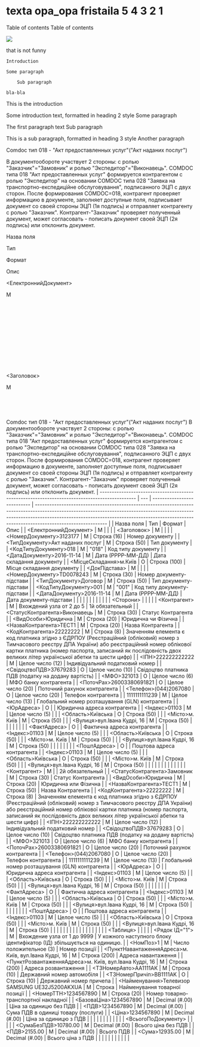 # texta opa\_opa fristaila 5 4 3 2 1

Table of contents Table of contents

![](https://nmetau.edu.ua/img/kart-knigi222-sayt.jpg)

that is not funny

```text
Introduction

Some paragraph

    Sub paragraph

bla-bla
```

This is the introduction

Some introduction text, formatted in heading 2 style Some paragraph

The first paragraph text Sub paragraph

This is a sub paragraph, formatted in heading 3 style Another paragraph

Comdoc тип 018 - "Акт предоставленных услуг"\("Акт наданих послуг"\)

В документообороте участвует 2 стороны: с ролью "Заказчик"="Замовник" и ролью "Экспедитор"="Виконавець". COMDOC типа 018 "Акт предоставленных услуг" формируется контрагентом с ролью "Экспедитор" на основании COMDOC типа 028 "Заявка на транспортно-експедиційне обслуговування", подписанного ЭЦП с двух сторон. После формирования COMDOC=018, контрагент проверяет информацию в документе, заполняет доступные поля, подписывает документ со своей стороны ЭЦП \(1я подпись\) и отправляет контрагенту с ролью "Заказчик". Контрагент-"Заказчик" проверяет полученный документ, может согласовать - пописать документ своей ЭЦП \(2я подпись\) или отклонить документ.

Назва поля

Тип

Формат

Опис

&lt;ЕлектроннийДокумент&gt;

M

​

​

​

​

​

​

&lt;Заголовок&gt;

M

​

​

Comdoc тип 018 - "Акт предоставленных услуг"\("Акт наданих послуг"\) В документообороте участвует 2 стороны: с ролью "Заказчик"="Замовник" и ролью "Экспедитор"="Виконавець". COMDOC типа 018 "Акт предоставленных услуг" формируется контрагентом с ролью "Экспедитор" на основании COMDOC типа 028 "Заявка на транспортно-експедиційне обслуговування", подписанного ЭЦП с двух сторон. После формирования COMDOC=018, контрагент проверяет информацию в документе, заполняет доступные поля, подписывает документ со своей стороны ЭЦП \(1я подпись\) и отправляет контрагенту с ролью "Заказчик". Контрагент-"Заказчик" проверяет полученный документ, может согласовать - пописать документ своей ЭЦП \(2я подпись\) или отклонить документ. \| --------------------------------------------------------------------------------------------- \| --- \| --------------------------- \| ------------------------------------------------------------------------------------------------------------------------------------------------------------------------------------------------------------------------------------------------------------------------ \| \| Назва поля \| Тип \| Формат \| Опис \| \| &lt;ЕлектроннийДокумент&gt; \| M \| \| \| \| &lt;Заголовок&gt; \| M \| \| \| \| &lt;НомерДокументу&gt;3123177 \| M \| Строка \(16\) \| Номер документу \| \| &lt;ТипДокументу&gt;Акт наданих послуг \| M \| Строка \(50\) \| Тип документу \| \| &lt;КодТипуДокументу&gt;018 \| M \| "018" \| Код типу документу \| \| &lt;ДатаДокументу&gt;2016-11-14 \| M \| Дата \(РРРР-ММ-ДД\) \| Дата складання документу \| \| &lt;МісцеСкладання&gt;м.Київ \| О \| Строка \(100\) \| Місце складання документу \| \| &lt;ДокПідстава&gt; \| M \| \| \| \| &lt;НомерДокументу&gt;TD0078243 \| M \| Строка \(30\) \| Номер документу-підстави \| \| &lt;ТипДокументу&gt;Договор \| M \| Строка \(50\) \| Тип документу-підстави \| \| &lt;КодТипуДокументу&gt;001 \| M \| "001" \| Код типу документу-підстави \| \| &lt;ДатаДокументу&gt;2016-11-14 \| M \| Дата \(РРРР-ММ-ДД\) \| Дата документу-підстави \| \| \| \| \| \| \| \| \| \| \| \| &lt;Сторони&gt; \| \| \| \| \| &lt;Контрагент&gt; \| M \| Вхождений узла от 2 до 5 \| 1й обязательный \| \| &lt;СтатусКонтрагента&gt;Виконавець \| M \| Строка \(30\) \| Статус Контрагента \| \| &lt;ВидОсоби&gt;Юридична \| M \| Строка \(20\) \| Юридична чи Фізична \| \| &lt;НазваКонтрагента&gt;ТЕСТ1 \| M \| Строка \(20\) \| Назва Контрагента \| \| &lt;КодКонтрагента&gt;22222222 \| M \| Строка \(8\) \| Значенням елемента є код платника згідно з ЄДРПОУ \(Реєстраційний \(обліковий\) номер з Тимчасового реєстру ДПА України\) або реєстраційний номер облікової картки платника \(номер паспорта, записаний як послідовність двох великих літер української абетки та шести цифр\) \| \| &lt;ІПН&gt;222222222222 \| M \| Целое число \(12\) \| Індивідуальний податковий номер \| \| &lt;СвідоцтвоПДВ&gt;37679283 \| О \| Целое число \(10\) \| Свідоцтво платника ПДВ \(податку на додану вартість\) \| \| &lt;МФО&gt;321013 \| О \| Целое число \(6\) \| МФО банку контрагента \| \| &lt;ПоточРах&gt;26003380691821 \| О \| Целое число \(20\) \| Поточний рахунок контрагента \| \| &lt;Телефон&gt;\(044\)2067080 \| О \| Целое число \(20\) \| Телефон контрагента \| \| 1111111111239 \| M \| Целое число \(13\) \| Глобальний номер розташування \(GLN\) контрагента \| \| &lt;ЮрАдреса&gt; \| О \| \| Юридична адреса контрагента \| \| &lt;Індекс&gt;01103 \| M \| Целое число \(5\) \| \| \| &lt;Область&gt;Київська \| О \| Строка \(50\) \| \| \| &lt;Місто&gt;м. Київ \| M \| Строка \(50\) \| \| \| &lt;Вулиця&gt;вул.Івана Кудрі, 16 \| M \| Строка \(50\) \| \| \| \| \| \| \| \| &lt;ФактАдреса&gt; \| О \| \| Фактична адреса контрагента \| \| &lt;Індекс&gt;01103 \| M \| Целое число \(5\) \| \| \| &lt;Область&gt;Київська \| О \| Строка \(50\) \| \| \| &lt;Місто&gt;м. Київ \| M \| Строка \(50\) \| \| \| &lt;Вулиця&gt;вул.Івана Кудрі, 16 \| M \| Строка \(50\) \| \| \| \| \| \| \| \| &lt;ПоштАдреса&gt; \| О \| \| Поштова адреса контрагента \| \| &lt;Індекс&gt;01103 \| M \| Целое число \(5\) \| \| \| &lt;Область&gt;Київська \| О \| Строка \(50\) \| \| \| &lt;Місто&gt;м. Київ \| M \| Строка \(50\) \| \| \| &lt;Вулиця&gt;вул.Івана Кудрі, 16 \| M \| Строка \(50\) \| \| \| \| \| \| \| \| \| \| \| \| \| &lt;Контрагент&gt; \| M \| \| 2й обязательный \| \| &lt;СтатусКонтрагента&gt;Замовник \| M \| Строка \(30\) \| Статус Контрагента \| \| &lt;ВидОсоби&gt;Юридична \| M \| Строка \(20\) \| Юридична или Фізична \| \| &lt;НазваКонтрагента&gt;ТЕСТ1 \| M \| Строка \(50\) \| Назва Контрагента \| \| &lt;КодКонтрагента&gt;22222222 \| M \| Строка \(8\) \| Значенням елемента є код платника згідно з ЄДРПОУ \(Реєстраційний \(обліковий\) номер з Тимчасового реєстру ДПА України\) або реєстраційний номер облікової картки платника \(номер паспорта, записаний як послідовність двох великих літер української абетки та шести цифр\) \| \| &lt;ІПН&gt;222222222222 \| M \| Целое число \(12\) \| Індивідуальний податковий номер \| \| &lt;СвідоцтвоПДВ&gt;37679283 \| О \| Целое число \(10\) \| Свідоцтво платника ПДВ \(податку на додану вартість\) \| \| &lt;МФО&gt;321013 \| О \| Целое число \(6\) \| МФО банку контрагента \| \| &lt;ПоточРах&gt;26003380691821 \| О \| Целое число \(20\) \| Поточний рахунок контрагента \| \| &lt;Телефон&gt;\(044\)2067080 \| О \| Целое число \(20\) \| Телефон контрагента \| \| 1111111111239 \| M \| Целое число \(13\) \| Глобальний номер розташування \(GLN\) контрагента \| \| &lt;ЮрАдреса&gt; \| О \| \| Юридична адреса контрагента \| \| &lt;Індекс&gt;01103 \| M \| Целое число \(5\) \| \| \| &lt;Область&gt;Київська \| О \| Строка \(50\) \| \| \| &lt;Місто&gt;м. Київ \| M \| Строка \(50\) \| \| \| &lt;Вулиця&gt;вул.Івана Кудрі, 16 \| M \| Строка \(50\) \| \| \| \| \| \| \| \| &lt;ФактАдреса&gt; \| О \| \| Фактична адреса контрагента \| \| &lt;Індекс&gt;01103 \| M \| Целое число \(5\) \| \| \| &lt;Область&gt;Київська \| О \| Строка \(50\) \| \| \| &lt;Місто&gt;м. Київ \| M \| Строка \(50\) \| \| \| &lt;Вулиця&gt;вул.Івана Кудрі, 16 \| M \| Строка \(50\) \| \| \| \| \| \| \| \| &lt;ПоштАдреса&gt; \| О \| \| Поштова адреса контрагента \| \| &lt;Індекс&gt;01103 \| M \| Целое число \(5\) \| \| \| &lt;Область&gt;Київська \| О \| Строка \(50\) \| \| \| &lt;Місто&gt;м. Київ \| M \| Строка \(50\) \| \| \| &lt;Вулиця&gt;вул.Івана Кудрі, 16 \| M \| Строка \(50\) \| \| \| \| \| \| \| \| \| \| \| \| \| \| \| \| \| \| &lt;Таблиця&gt; \| \| \| \| \| &lt;Рядок ІД="1"&gt; \| M \| Вхождение узла от 1 до 9999 \| У кожного наступного блоку ідентифікатор \(ІД\) збільшується на одиницю. \| \| &lt;НомПоз&gt;1 \| M \| Число положительное \(3\) \| Номер позиції \| \| &lt;ПунктНавантаженняАдреса&gt;м. Київ, вул.Івана Кудрі, 16 \| M \| Строка \(200\) \| Адреса навантаження \| \| &lt;ПунктРозвантаженняАдреса&gt;м. Київ, вул.Івана Кудрі, 16 \| M \| Строка \(200\) \| Адреса розвантаження \| \| &lt;ТЗНомерАвто&gt;AA1111AK \| M \| Строка \(10\) \| Державний номер автомобіля \| \| &lt;ТЗНомерПричіп&gt;ВВ1111AK \| О \| Строка \(10\) \| Державний номер причепа \| \| &lt;Найменування&gt;Телевизор SAMSUNG UE32J5200AKXUA \| M \| Строка \| Найменування товарної позиції \| \| &lt;НомерТТН&gt;1234567890 \| M \| Строка \(20\) \| Номер товарно-транспортної накладної \| \| &lt;БазоваЦіна&gt;1234567890 \| M \| Decimal \(\#.00\) \| Ціна за одиницю без ПДВ \| \| &lt;ПДВ&gt;1234567890 \| M \| Decimal \(\#.00\) \| Сума ПДВ в одиниці товару \(послуги\) \| \| &lt;Ціна&gt;1234567890 \| M \| Decimal \(\#.00\) \| Ціна за одиницю з ПДВ \| \| \| \| \| \| \| \| \| \| \| \| &lt;ВсьогоПоДокументу&gt; \| \| \| \| \| &lt;СумаБезПДВ&gt;10780.00 \| M \| Decimal \(\#.00\) \| Всього ціна без ПДВ \| \| &lt;ПДВ&gt;2155.00 \| M \| Decimal \(\#.00\) \| Всього ПДВ \| \| &lt;Сума&gt;12935.00 \| M \| Decimal \(\#.00\) \| Всього ціна з ПДВ \| \| \| \| \| \| \| \| \| \| \|

